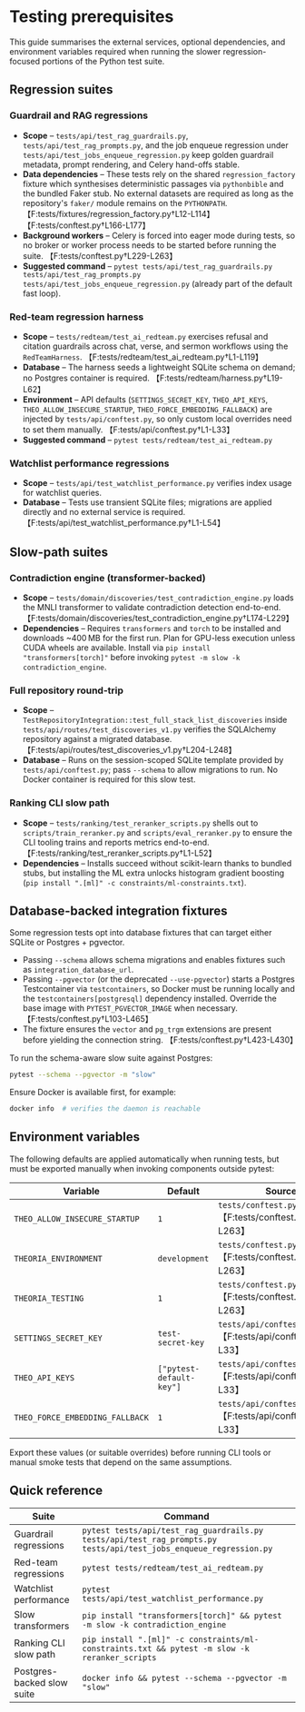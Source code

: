 # Testing prerequisites

This guide summarises the external services, optional dependencies, and environment variables required when running the slower
regression-focused portions of the Python test suite.

## Regression suites

### Guardrail and RAG regressions

* **Scope** – `tests/api/test_rag_guardrails.py`, `tests/api/test_rag_prompts.py`, and the job enqueue regression under
  `tests/api/test_jobs_enqueue_regression.py` keep golden guardrail metadata, prompt rendering, and Celery hand-offs stable.
* **Data dependencies** – These tests rely on the shared `regression_factory` fixture which synthesises deterministic passages
  via `pythonbible` and the bundled Faker stub. No external datasets are required as long as the repository's `faker/`
  module remains on the `PYTHONPATH`. 【F:tests/fixtures/regression_factory.py†L12-L114】【F:tests/conftest.py†L166-L177】
* **Background workers** – Celery is forced into eager mode during tests, so no broker or worker process needs to be started
  before running the suite. 【F:tests/conftest.py†L229-L263】
* **Suggested command** – `pytest tests/api/test_rag_guardrails.py tests/api/test_rag_prompts.py tests/api/test_jobs_enqueue_regression.py`
  (already part of the default fast loop).

### Red-team regression harness

* **Scope** – `tests/redteam/test_ai_redteam.py` exercises refusal and citation guardrails across chat, verse, and sermon
  workflows using the `RedTeamHarness`. 【F:tests/redteam/test_ai_redteam.py†L1-L119】
* **Database** – The harness seeds a lightweight SQLite schema on demand; no Postgres container is required. 【F:tests/redteam/harness.py†L19-L62】
* **Environment** – API defaults (`SETTINGS_SECRET_KEY`, `THEO_API_KEYS`, `THEO_ALLOW_INSECURE_STARTUP`,
  `THEO_FORCE_EMBEDDING_FALLBACK`) are injected by `tests/api/conftest.py`, so only custom local overrides need to set them
  manually. 【F:tests/api/conftest.py†L1-L33】
* **Suggested command** – `pytest tests/redteam/test_ai_redteam.py`

### Watchlist performance regressions

* **Scope** – `tests/api/test_watchlist_performance.py` verifies index usage for watchlist queries.
* **Database** – Tests use transient SQLite files; migrations are applied directly and no external service is required.
  【F:tests/api/test_watchlist_performance.py†L1-L54】

## Slow-path suites

### Contradiction engine (transformer-backed)

* **Scope** – `tests/domain/discoveries/test_contradiction_engine.py` loads the MNLI transformer to validate contradiction
  detection end-to-end. 【F:tests/domain/discoveries/test_contradiction_engine.py†L174-L229】
* **Dependencies** – Requires `transformers` and `torch` to be installed and downloads ~400 MB for the first run. Plan for
  GPU-less execution unless CUDA wheels are available. Install via `pip install "transformers[torch]"` before invoking
  `pytest -m slow -k contradiction_engine`.

### Full repository round-trip

* **Scope** – `TestRepositoryIntegration::test_full_stack_list_discoveries` inside
  `tests/api/routes/test_discoveries_v1.py` verifies the SQLAlchemy repository against a migrated database. 【F:tests/api/routes/test_discoveries_v1.py†L204-L248】
* **Database** – Runs on the session-scoped SQLite template provided by `tests/api/conftest.py`; pass `--schema` to allow
  migrations to run. No Docker container is required for this slow test.

### Ranking CLI slow path

* **Scope** – `tests/ranking/test_reranker_scripts.py` shells out to `scripts/train_reranker.py` and `scripts/eval_reranker.py`
  to ensure the CLI tooling trains and reports metrics end-to-end. 【F:tests/ranking/test_reranker_scripts.py†L1-L52】
* **Dependencies** – Installs succeed without scikit-learn thanks to bundled stubs, but installing the ML extra unlocks
  histogram gradient boosting (`pip install ".[ml]" -c constraints/ml-constraints.txt`).

## Database-backed integration fixtures

Some regression tests opt into database fixtures that can target either SQLite or Postgres + pgvector.

* Passing `--schema` allows schema migrations and enables fixtures such as `integration_database_url`.
* Passing `--pgvector` (or the deprecated `--use-pgvector`) starts a Postgres Testcontainer via `testcontainers`, so Docker
  must be running locally and the `testcontainers[postgresql]` dependency installed. Override the base image with
  `PYTEST_PGVECTOR_IMAGE` when necessary. 【F:tests/conftest.py†L103-L465】
* The fixture ensures the `vector` and `pg_trgm` extensions are present before yielding the connection string. 【F:tests/conftest.py†L423-L430】

To run the schema-aware slow suite against Postgres:

```bash
pytest --schema --pgvector -m "slow"
```

Ensure Docker is available first, for example:

```bash
docker info  # verifies the daemon is reachable
```

## Environment variables

The following defaults are applied automatically when running tests, but must be exported manually when invoking components
outside pytest:

| Variable | Default | Source |
| --- | --- | --- |
| `THEO_ALLOW_INSECURE_STARTUP` | `1` | `tests/conftest.py`【F:tests/conftest.py†L225-L263】 |
| `THEORIA_ENVIRONMENT` | `development` | `tests/conftest.py`【F:tests/conftest.py†L225-L263】 |
| `THEORIA_TESTING` | `1` | `tests/conftest.py`【F:tests/conftest.py†L229-L263】 |
| `SETTINGS_SECRET_KEY` | `test-secret-key` | `tests/api/conftest.py`【F:tests/api/conftest.py†L1-L33】 |
| `THEO_API_KEYS` | `["pytest-default-key"]` | `tests/api/conftest.py`【F:tests/api/conftest.py†L1-L33】 |
| `THEO_FORCE_EMBEDDING_FALLBACK` | `1` | `tests/api/conftest.py`【F:tests/api/conftest.py†L1-L33】 |

Export these values (or suitable overrides) before running CLI tools or manual smoke tests that depend on the same assumptions.

## Quick reference

| Suite | Command |
| --- | --- |
| Guardrail regressions | `pytest tests/api/test_rag_guardrails.py tests/api/test_rag_prompts.py tests/api/test_jobs_enqueue_regression.py` |
| Red-team regressions | `pytest tests/redteam/test_ai_redteam.py` |
| Watchlist performance | `pytest tests/api/test_watchlist_performance.py` |
| Slow transformers | `pip install "transformers[torch]" && pytest -m slow -k contradiction_engine` |
| Ranking CLI slow path | `pip install ".[ml]" -c constraints/ml-constraints.txt && pytest -m slow -k reranker_scripts` |
| Postgres-backed slow suite | `docker info && pytest --schema --pgvector -m "slow"` |
